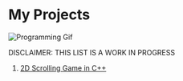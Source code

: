 # My Projects

![Programming Gif](https://user-images.githubusercontent.com/74038190/212749447-bfb7e725-6987-49d9-ae85-2015e3e7cc41.gif)

DISCLAIMER: THIS LIST IS A WORK IN PROGRESS

1. [2D Scrolling Game in C++](https://github.com/DanielPhillips632/2DScrollingGame.git)